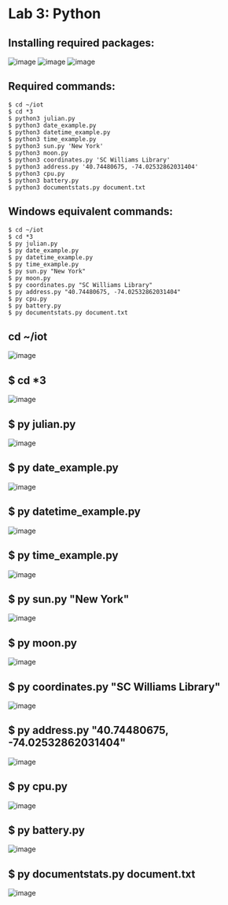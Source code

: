 # Lab 3: Python

## Installing required packages:
![image](https://user-images.githubusercontent.com/94701716/234608745-75d85dc4-21e9-407f-9fee-8610f4cd3fc5.png)
![image](https://user-images.githubusercontent.com/94701716/234620716-e6d0e539-aaa7-4964-ac68-798cf04d2add.png)
![image](https://user-images.githubusercontent.com/94701716/234622471-b28e1e95-561c-4a63-85bf-2cdecd75f5cb.png)

## Required commands:
```
$ cd ~/iot
$ cd *3
$ python3 julian.py
$ python3 date_example.py
$ python3 datetime_example.py
$ python3 time_example.py
$ python3 sun.py 'New York'
$ python3 moon.py
$ python3 coordinates.py 'SC Williams Library'
$ python3 address.py '40.74480675, -74.02532862031404'
$ python3 cpu.py
$ python3 battery.py
$ python3 documentstats.py document.txt
```

## Windows equivalent commands:
```
$ cd ~/iot
$ cd *3
$ py julian.py
$ py date_example.py
$ py datetime_example.py
$ py time_example.py
$ py sun.py "New York"
$ py moon.py
$ py coordinates.py "SC Williams Library"
$ py address.py "40.74480675, -74.02532862031404"
$ py cpu.py
$ py battery.py
$ py documentstats.py document.txt
```

## cd ~/iot
![image](https://user-images.githubusercontent.com/94701716/234612179-426082ba-dbd5-4f73-8b09-5a47f61726ba.png)

## $ cd *3
![image](https://user-images.githubusercontent.com/94701716/234612341-ade4be6d-0059-45f4-b060-7ce3bcfeead1.png)

## $ py julian.py
![image](https://user-images.githubusercontent.com/94701716/234613837-79000ab0-cc5f-4f1d-8910-c6b9d76e58b5.png)

## $ py date_example.py
![image](https://user-images.githubusercontent.com/94701716/234617130-a894bcef-7146-45a5-9e37-19ba6c25d8f0.png)

## $ py datetime_example.py
![image](https://user-images.githubusercontent.com/94701716/234619088-fc407f82-a47f-481c-b136-82f10260d8bf.png)

## $ py time_example.py
![image](https://user-images.githubusercontent.com/94701716/234620197-3dc3afe8-1490-486d-a745-6040759458a1.png)

## $ py sun.py "New York"
![image](https://user-images.githubusercontent.com/94701716/234621200-f39bc0f0-03da-4799-a5b1-7069d3e7b1e3.png)

## $ py moon.py
![image](https://user-images.githubusercontent.com/94701716/234621421-0bba0906-92e3-4304-a80d-44745a41a7fa.png)

## $ py coordinates.py "SC Williams Library"
![image](https://user-images.githubusercontent.com/94701716/234621953-1882db12-48e3-4a3e-ab2d-46581b7685a1.png)

## $ py address.py "40.74480675, -74.02532862031404"
![image](https://user-images.githubusercontent.com/94701716/234622178-3ce313cb-4ff8-4098-8a13-ad7ff095993b.png)

## $ py cpu.py
![image](https://user-images.githubusercontent.com/94701716/234622624-21614c0b-fe49-4836-9c2a-85623212fb6e.png)

## $ py battery.py
![image](https://user-images.githubusercontent.com/94701716/234622885-c7f1f7d3-f7cd-471c-939c-a4deddf39952.png)

## $ py documentstats.py document.txt
![image](https://user-images.githubusercontent.com/94701716/234623057-f6c19c36-cf84-4646-9275-170f26f498c0.png)
